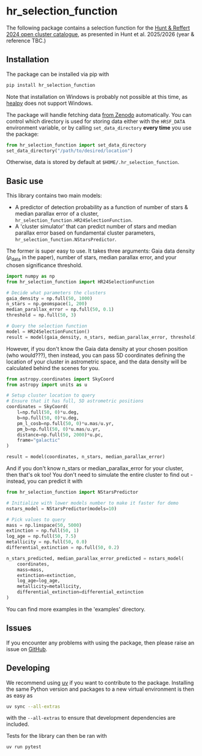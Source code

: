 # hr_selection_function

The following package contains a selection function for the [Hunt & Reffert 2024 open cluster catalogue](https://ui.adsabs.harvard.edu/abs/2024A%26A...686A..42H/abstract), as presented in Hunt et al. 2025/2026 (year & reference TBC.)


## Installation

The package can be installed via pip with

```bash
pip install hr_selection_function
```

Note that installation on Windows is probably not possible at this time, as [healpy](https://github.com/healpy/healpy) does not support Windows.

The package will handle fetching data [from Zenodo](https://zenodo.org/records/17350533) automatically. You can control which directory is used for storing data either with the `HRSF_DATA` environment variable, or by calling `set_data_directory` **every time** you use the package:

```python
from hr_selection_function import set_data_directory
set_data_directory("/path/to/desired/location")
```

Otherwise, data is stored by default at `$HOME/.hr_selection_function`.


## Basic use

This library contains two main models: 

- A predictor of detection probability as a function of number of stars & median parallax error of a cluster, `hr_selection_function.HR24SelectionFunction`.
- A 'cluster simulator' that can predict number of stars and median parallax error based on fundamental cluster parameters, `hr_selection_function.NStarsPredictor`.

The former is super easy to use. It takes three arguments: Gaia data density ($\rho_\mathrm{data}$ in the paper), number of stars, median parallax error, and your chosen significance threshold.

```python
import numpy as np
from hr_selection_function import HR24SelectionFunction

# Decide what parameters the clusters
gaia_density = np.full(50, 1000)
n_stars = np.geomspace(1, 200)
median_parallax_error = np.full(50, 0.1)
threshold = np.full(50, 3)

# Query the selection function
model = HR24SelectionFunction()
result = model(gaia_density, n_stars, median_parallax_error, threshold)
```

However, if you don't know the Gaia data density at your chosen position (who would???), then instead, you can pass 5D coordinates defining the location of your cluster in astrometric space, and the data density will be calculated behind the scenes for you.


```python
from astropy.coordinates import SkyCoord
from astropy import units as u

# Setup cluster location to query
# Ensure that it has full, 5D astrometric positions
coordinates = SkyCoord(
    l=np.full(50, 0)*u.deg,
    b=np.full(50, 0)*u.deg,
    pm_l_cosb=np.full(50, 0)*u.mas/u.yr,
    pm_b=np.full(50, 0)*u.mas/u.yr,
    distance=np.full(50, 2000)*u.pc,
    frame="galactic"
)

result = model(coordinates, n_stars, median_parallax_error)
```

And if you don't know n_stars or median_parallax_error for your cluster, then that's ok too! You don't need to simulate the entire cluster to find out - instead, you can predict it with

```python
from hr_selection_function import NStarsPredictor

# Initialize with lower models number to make it faster for demo
nstars_model = NStarsPredictor(models=10)

# Pick values to query
mass = np.linspace(50, 5000)
extinction = np.full(50, 1)
log_age = np.full(50, 7.5)
metallicity = np.full(50, 0.0)
differential_extinction = np.full(50, 0.2)

n_stars_predicted, median_parallax_error_predicted = nstars_model(
    coordinates, 
    mass=mass, 
    extinction=extinction, 
    log_age=log_age, 
    metallicity=metallicity, 
    differential_extinction=differential_extinction
)
```

You can find more examples in the 'examples' directory.


## Issues

If you encounter any problems with using the package, then please raise an issue on [GitHub](https://github.com/emilyhunt/hr_selection_function/issues).


## Developing

We recommend using [uv](https://docs.astral.sh/uv/) if you want to contribute to the package. Installing the same Python version and packages to a new virtual environment is then as easy as

```bash
uv sync --all-extras
```

with the `--all-extras` to ensure that development dependencies are included.

Tests for the library can then be ran with

```bash
uv run pytest
```